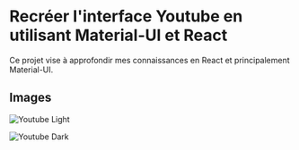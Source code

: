 # Recréer l'interface Youtube en utilisant Material-UI et React

Ce projet vise à approfondir mes connaissances en React et principalement Material-UI.

## Images
![Youtube Light](../master/img/Youtube_Light.PNG)

![Youtube Dark](../master/img/Youtube_Dark.PNG)